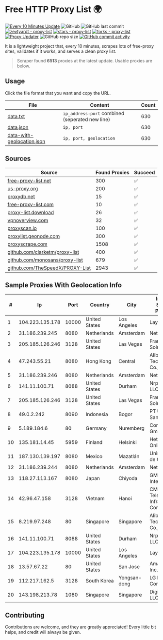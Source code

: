 
# Free HTTP Proxy List 🌍

[![Every 10 Minutes Update](https://github.com/mertguvencli/http-proxy-list/actions/workflows/main.yml/badge.svg?branch=main)](https://github.com/mertguvencli/http-proxy-list/actions/workflows/main.yml)
![GitHub](https://img.shields.io/github/license/mertguvencli/http-proxy-list)
![GitHub last commit](https://img.shields.io/github/last-commit/mertguvencli/http-proxy-list)
[![zevtyardt - proxy-list](https://img.shields.io/static/v1?label=zevtyardt&message=proxy-list&color=blue&logo=github)](https://github.com/zevtyardt/proxy-list "Go to GitHub repo")
[![stars - proxy-list](https://img.shields.io/github/stars/zevtyardt/proxy-list?style=social)](https://github.com/zevtyardt/proxy-list)
[![forks - proxy-list](https://img.shields.io/github/forks/zevtyardt/proxy-list?style=social)](https://github.com/zevtyardt/proxy-list)
[![Proxy Updater](https://github.com/zevtyardt/proxy-list/workflows/Proxy%20Updater/badge.svg)](https://github.com/zevtyardt/proxy-list/actions?query=workflow:"Proxy+Updater")
![GitHub repo size](https://img.shields.io/github/repo-size/zevtyardt/proxy-list)
[![GitHub commit activity](https://img.shields.io/github/commit-activity/m/zevtyardt/proxy-list?logo=commits)](https://github.com/zevtyardt/proxy-list/commits/main)

It is a lightweight project that, every 10 minutes, scrapes lots of free-proxy sites, validates if it works, and serves a clean proxy list.

> Scraper found **6513** proxies at the latest update. Usable proxies are below.

## Usage

Click the file format that you want and copy the URL.

|File|Content|Count|
|----|-------|-----|
|[data.txt](https://raw.githubusercontent.com/mertguvencli/http-proxy-list/main/proxy-list/data.txt)|`ip_address:port` combined (seperated new line)|630|
|[data.json](https://raw.githubusercontent.com/mertguvencli/http-proxy-list/main/proxy-list/data.json)|`ip, port`|630|
|[data-with-geolocation.json](https://raw.githubusercontent.com/mertguvencli/http-proxy-list/main/proxy-list/data-with-geolocation.json)|`ip, port, geolocation`|630|

## Sources

|Source|Found Proxies|Succeed|
|------|-------------|-------|
|[free-proxy-list.net](https://free-proxy-list.net)|300|✅|
|[us-proxy.org](https://www.us-proxy.org)|200|✅|
|[proxydb.net](http://proxydb.net)|15|✅|
|[free-proxy-list.com](https://free-proxy-list.com/?page=&port=&type%5B%5D=http&type%5B%5D=https&up_time=0&search=Search)|10|✅|
|[proxy-list.download](https://www.proxy-list.download/HTTP)|26|✅|
|[vpnoverview.com](https://vpnoverview.com/privacy/anonymous-browsing/free-proxy-servers)|32|✅|
|[proxyscan.io](https://www.proxyscan.io)|100|✅|
|[proxylist.geonode.com](https://proxylist.geonode.com/api/proxy-list?limit=300&page=1&sort_by=lastChecked&sort_type=desc&protocols=http,https)|300|✅|
|[proxyscrape.com](https://api.proxyscrape.com/v2/?request=displayproxies&protocol=http&timeout=10000&country=all&ssl=all&anonymity=all)|1508|✅|
|[github.com/clarketm/proxy-list](https://raw.githubusercontent.com/clarketm/proxy-list/master/proxy-list-raw.txt)|400|✅|
|[github.com/monosans/proxy-list](https://raw.githubusercontent.com/monosans/proxy-list/main/proxies/http.txt)|679|✅|
|[github.com/TheSpeedX/PROXY-List](https://raw.githubusercontent.com/TheSpeedX/PROXY-List/master/http.txt)|2943|✅|


## Sample Proxies With Geolocation Info

|#|Ip|Port|Country|City|Internet Service Provider|
|-|--|----|-------|----|-------------------------|
|1|104.223.135.178|10000|United States|Los Angeles|LayerHost|
|2|31.186.239.245|8080|Netherlands|Amsterdam|NetSkope Inc|
|3|205.185.126.246|3128|United States|Las Vegas|FranTech Solutions|
|4|47.243.55.21|8080|Hong Kong|Central|Alibaba (US) Technology Co., Ltd.|
|5|31.186.239.246|8080|Netherlands|Amsterdam|NetSkope Inc|
|6|141.11.100.71|8088|United States|Durham|Nrp Network LLC|
|7|205.185.126.246|3128|United States|Las Vegas|FranTech Solutions|
|8|49.0.2.242|8090|Indonesia|Bogor|PT Usaha Adi Sanggoro|
|9|5.189.184.6|80|Germany|Nuremberg|Contabo GmbH|
|10|135.181.14.45|5959|Finland|Helsinki|Hetzner Online GmbH|
|11|187.130.139.197|8080|Mexico|Mazatlán|Uninet S.A. de C.V.|
|12|31.186.239.244|8080|Netherlands|Amsterdam|NetSkope Inc|
|13|118.27.113.167|8080|Japan|Chiyoda|GMO Internet, Inc.|
|14|42.96.47.158|3128|Vietnam|Hanoi|CMC Telecom Infrastructure Company|
|15|8.219.97.248|80|Singapore|Singapore|Alibaba (US) Technology Co., Ltd.|
|16|141.11.100.71|8088|United States|Durham|Nrp Network LLC|
|17|104.223.135.178|10000|United States|Los Angeles|LayerHost|
|18|13.57.67.22|80|United States|San Jose|Amazon.com, Inc.|
|19|112.217.162.5|3128|South Korea|Yongsan-dong|LG DACOM Corporation|
|20|143.198.213.78|1080|Singapore|Singapore|DigitalOcean, LLC|



## Contributing

Contributions are welcome, and they are greatly appreciated! Every
little bit helps, and credit will always be given.


